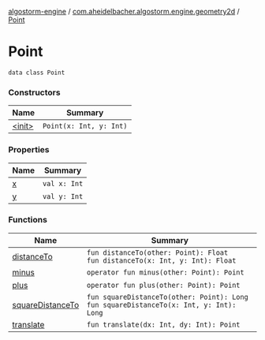 [algostorm-engine](../../index.md) / [com.aheidelbacher.algostorm.engine.geometry2d](../index.md) / [Point](.)

# Point

`data class Point`

### Constructors

| Name | Summary |
|---|---|
| [&lt;init&gt;](-init-.md) | `Point(x: Int, y: Int)` |

### Properties

| Name | Summary |
|---|---|
| [x](x.md) | `val x: Int` |
| [y](y.md) | `val y: Int` |

### Functions

| Name | Summary |
|---|---|
| [distanceTo](distance-to.md) | `fun distanceTo(other: Point): Float`<br>`fun distanceTo(x: Int, y: Int): Float` |
| [minus](minus.md) | `operator fun minus(other: Point): Point` |
| [plus](plus.md) | `operator fun plus(other: Point): Point` |
| [squareDistanceTo](square-distance-to.md) | `fun squareDistanceTo(other: Point): Long`<br>`fun squareDistanceTo(x: Int, y: Int): Long` |
| [translate](translate.md) | `fun translate(dx: Int, dy: Int): Point` |

